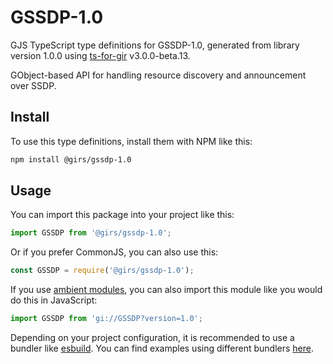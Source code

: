 
# GSSDP-1.0

GJS TypeScript type definitions for GSSDP-1.0, generated from library version 1.0.0 using [ts-for-gir](https://github.com/gjsify/ts-for-gjs) v3.0.0-beta.13.

GObject-based API for handling resource discovery and announcement over SSDP.

## Install

To use this type definitions, install them with NPM like this:
```bash
npm install @girs/gssdp-1.0
```

## Usage

You can import this package into your project like this:
```ts
import GSSDP from '@girs/gssdp-1.0';
```

Or if you prefer CommonJS, you can also use this:
```ts
const GSSDP = require('@girs/gssdp-1.0');
```

If you use [ambient modules](https://github.com/gjsify/ts-for-gir/tree/main/packages/cli#ambient-modules), you can also import this module like you would do this in JavaScript:

```ts
import GSSDP from 'gi://GSSDP?version=1.0';
```

Depending on your project configuration, it is recommended to use a bundler like [esbuild](https://esbuild.github.io/). You can find examples using different bundlers [here](https://github.com/gjsify/ts-for-gir/tree/main/examples).
